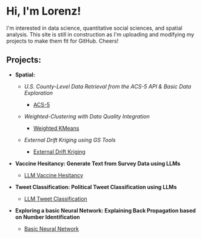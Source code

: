 

<h1>Hi, I'm Lorenz!</h1>
<p class="normal-text">I'm interested in data science, quantitative social sciences, and spatial analysis. This site is still in construction as I'm uploading and modifying my projects to make them fit for GitHub. Cheers! </p>
<h2>Projects:</h2>

- **Spatial:**
  - *U.S. County-Level Data Retrieval from the ACS-5 API & Basic Data Exploration*
    - [ACS-5](https://github.com/LorenzEh/ACS-5)

  - *Weighted-Clustering with Data Quality Integration*
    - [Weighted KMeans](https://github.com/LorenzEh/Weighted-Clustering)
   
  - *External Drift Kriging using GS Tools*
    - [External Drift Kriging](https://github.com/LorenzEh/ExternalDriftKriging/tree/main)

- <b>Vaccine Hesitancy: Generate Text from Survey Data using LLMs</b>
  - [LLM Vaccine Hesitancy](https://github.com/LorenzEh/LLM-Vaccine-Hesitency)

- <b>Tweet Classification: Political Tweet Classification using LLMs</b>
  - [LLM Tweet Classification](https://github.com/LorenzEh/Tweet-Classification/tree/main)

- <b>Exploring a basic Neural Network: Explaining Back Propagation based on Number Identification</b>
  - [Basic Neural Network](https://github.com/LorenzEh/Basic-Neural-Network)
